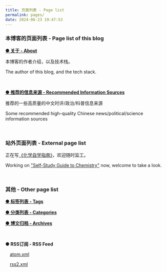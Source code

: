 ```yaml
---
title: 页面列表 - Page list
permalink: pages/
date: 2024-06-23 19:47:53
---
```


### 本博客的页面列表 - Page list of this blog

**[● 关于 - About](/about/)**

本博客的作者介绍，以及技术栈。

The author of this blog, and the tech stack.

<br>

**[● 推荐的信息来源 - Recommended Information Sources](/info-sources/)**

推荐的一些高质量的中文时评/政治/科普信息来源

Some recommended high-quality Chinese news/political/science information sources

<br>

### 站外页面列表 - External page list

正在写[《化学自学指南》](https://chemistry.tennisatw.com/)，欢迎随时监工。

Working on ["Self-Study Guide to Chemistry"](https://chemistry.tennisatw.com/) now, welcome to take a look.

<br>

### 其他 - Other page list

**[● 标签列表 - Tags](/tags/)**

**[● 分类列表 - Categories](/categories/)**

**[● 博文归档 - Archives](/archives/)**

<br>

**● RSS订阅 - RSS Feed**

&emsp;[atom.xml](/atom.xml)
 
&emsp;[rss2.xml](/rss2.xml)

<br>